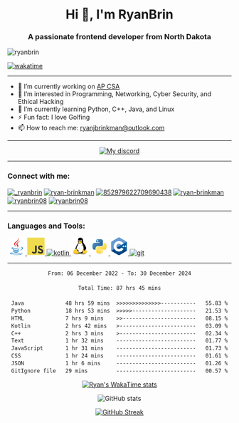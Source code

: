 <h1 align="center">Hi 👋, I'm RyanBrin</h1>

<h3 align="center">A passionate frontend developer from North Dakota</h3>

<p align="left"> <img src="https://komarev.com/ghpvc/?username=ryanbrin&label=Profile%20views&color=0e75b6&style=flat" alt="ryanbrin"/> </p>

[![wakatime](https://wakatime.com/badge/user/efbea6b8-0413-406e-acdb-c0a64ccf466a.svg)](https://wakatime.com/@efbea6b8-0413-406e-acdb-c0a64ccf466a)

---

- 🔭 I’m currently working on [AP CSA](https://apcentral.collegeboard.org/courses/ap-computer-science-a)
- 👀 I’m interested in Programming, Networking, Cyber Security, and Ethical Hacking
- 🌱 I’m currently learning Python, C++, Java, and Linux
- ⚡ Fun fact: I love Golfing
- 📫 How to reach me: [ryanjbrinkman@outlook.com]()

---

<p align="center">
    <a href="https://discord.com/users/852979622709690438"">
        <img alt="My discord" src="https://lanyard.cnrad.dev/api/852979622709690438?hideBadges=false&hideStatus=false">
    </a>
</p>

<div align="center">

---

<h3 align="left">Connect with me:</h3>
<p align="left">
<a href="https://twitter.com/_ryanbrin" target="blank"><img align="center" src="https://raw.githubusercontent.com/rahuldkjain/github-profile-readme-generator/master/src/images/icons/Social/twitter.svg" alt="_ryanbrin" height="30" width="40" /></a>
<a href="https://stackoverflow.com/users/28287490/ryan-brinkman" target="blank"><img align="center" src="https://raw.githubusercontent.com/rahuldkjain/github-profile-readme-generator/master/src/images/icons/Social/stack-overflow.svg" alt="ryan-brinkman" height="30" width="40"/></a>
<a href="https://discord.com/users/852979622709690438" target="blank"><img align="center" src="https://raw.githubusercontent.com/rahuldkjain/github-profile-readme-generator/master/src/images/icons/Social/discord.svg" alt="852979622709690438" height="30" width="40" /></a>
<a href="https://linkedin.com/in/ryan-brinkman" target="blank"><img align="center" src="https://raw.githubusercontent.com/rahuldkjain/github-profile-readme-generator/master/src/images/icons/Social/linked-in-alt.svg" alt="ryan-brinkman" height="30" width="40" /></a>
<a href="https://fb.com/ryanbrin08" target="blank"><img align="center" src="https://raw.githubusercontent.com/rahuldkjain/github-profile-readme-generator/master/src/images/icons/Social/facebook.svg" alt="ryanbrin08" height="30" width="40" /></a>
<a href="https://instagram.com/ryanbrin08" target="blank"><img align="center" src="https://raw.githubusercontent.com/rahuldkjain/github-profile-readme-generator/master/src/images/icons/Social/instagram.svg" alt="ryanbrin08" height="30" width="40" /></a>
</p>

---

<h3 align="left">Languages and Tools:</h3>
<p align="left"> </a> <a href="https://www.java.com" target="_blank" rel="noreferrer"> <img src="https://raw.githubusercontent.com/devicons/devicon/master/icons/java/java-original.svg" alt="java" width="40" height="40"/> </a> <a href="https://developer.mozilla.org/en-US/docs/Web/JavaScript" target="_blank" rel="noreferrer"> <img src="https://raw.githubusercontent.com/devicons/devicon/master/icons/javascript/javascript-original.svg" alt="javascript" width="40" height="40"/> </a> <a href="https://kotlinlang.org" target="_blank" rel="noreferrer"> <img src="https://www.vectorlogo.zone/logos/kotlinlang/kotlinlang-icon.svg" alt="kotlin" width="40" height="40"/> </a> <a href="https://www.linux.org/" target="_blank" rel="noreferrer"> <img src="https://raw.githubusercontent.com/devicons/devicon/master/icons/linux/linux-original.svg" alt="linux" width="40" height="40"/> </a> </a> <a href="https://www.python.org" target="_blank" rel="noreferrer"> <img src="https://raw.githubusercontent.com/devicons/devicon/master/icons/python/python-original.svg" alt="python" width="40" height="40"/> </a> <a href="https://www.w3schools.com/cpp/" target="_blank" rel="noreferrer"> <img src="https://raw.githubusercontent.com/devicons/devicon/master/icons/cplusplus/cplusplus-original.svg" alt="cplusplus" width="40" height="40"/> </a> <a href="https://git-scm.com/" target="_blank" rel="noreferrer"> <img src="https://www.vectorlogo.zone/logos/git-scm/git-scm-icon.svg" alt="git" width="40" height="40"/> </p>

---

<!--START_SECTION:waka-->

```txt
From: 06 December 2022 - To: 30 December 2024

Total Time: 87 hrs 45 mins

Java             48 hrs 59 mins  >>>>>>>>>>>>>>-----------   55.83 %
Python           18 hrs 53 mins  >>>>>--------------------   21.53 %
HTML             7 hrs 9 mins    >>-----------------------   08.15 %
Kotlin           2 hrs 42 mins   >------------------------   03.09 %
C++              2 hrs 3 mins    >------------------------   02.34 %
Text             1 hr 32 mins    -------------------------   01.77 %
JavaScript       1 hr 31 mins    -------------------------   01.73 %
CSS              1 hr 24 mins    -------------------------   01.61 %
JSON             1 hr 6 mins     -------------------------   01.26 %
GitIgnore file   29 mins         -------------------------   00.57 %
```

<!--END_SECTION:waka-->

[![Ryan's WakaTime stats](https://github-readme-stats.vercel.app/api/wakatime?username=ryanbrin&bg_color=0d1117&title_color=58a6ff&text_color=c9d1d9&icon_color=58a6ff)](https://wakatime.com/@ryanbrin)

![GitHub stats](https://github-readme-stats.vercel.app/api?username=ryanbrin&show_icons=true&bg_color=0d1117&title_color=58a6ff&text_color=c9d1d9&icon_color=58a6ff&count_private=true&hide=issues&line_height=24&hide_title=true&include_all_commits=true&rank_icon=github&custom_title=Ryan's%20GitHub%20Stats)

[![GitHub Streak](https://github-readme-streak-stats.herokuapp.com?user=ryanbrin&theme=github-dark-blue)](https://git.io/streak-stats)
